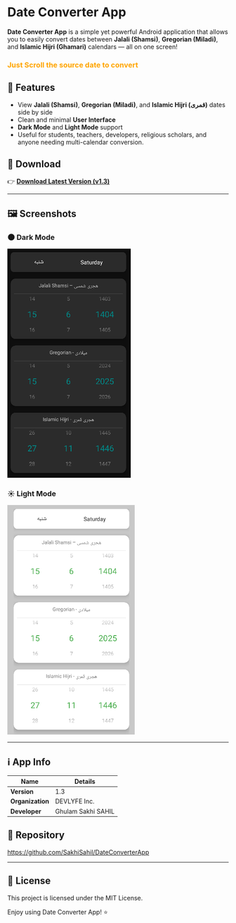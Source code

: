 # Date Converter App

**Date Converter App** is a simple yet powerful Android application that allows you to easily convert dates between **Jalali (Shamsi)**, **Gregorian (Miladi)**, and **Islamic Hijri (Ghamari)** calendars — all on one screen!

### <span style="color: orange;">Just Scroll the source date to convert</span>


## 📱 Features
- View **Jalali (Shamsi)**, **Gregorian (Miladi)**, and **Islamic Hijri (قمری)** dates side by side
- Clean and minimal **User Interface**
- **Dark Mode** and **Light Mode** support
- Useful for students, teachers, developers, religious scholars, and anyone needing multi-calendar conversion.

## 🚀 Download

👉 [**Download Latest Version (v1.3)**](https://github.com/SakhiSahil/DateConverterApp/raw/refs/heads/main/app/release/app-release.apk)

---

## 🖼️ Screenshots

### 🌑 Dark Mode
![Dark Mode](https://raw.githubusercontent.com/SakhiSahil/DateConverterApp/master/screenshot/dark-mode.png)

### ☀️ Light Mode
![Light Mode](https://raw.githubusercontent.com/SakhiSahil/DateConverterApp/master/screenshot/light-mode.png)

---

## ℹ️ App Info

| Name             | Details                    |
| ---------------- | -------------------------- |
| **Version**      | 1.3                        |
| **Organization** | DEVLYFE Inc.               |
| **Developer**    | Ghulam Sakhi SAHIL         |

## 📂 Repository
https://github.com/SakhiSahil/DateConverterApp

---

## 📜 License
This project is licensed under the MIT License.

Enjoy using Date Converter App! ⭐️
